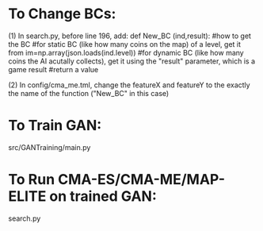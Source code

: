 # To Change BCs:
(1) In search.py, before line 196, add:
def New_BC (ind,result):
  #how to get the BC
  #for static BC (like how many coins on the map) of a level, get it from im=np.array(json.loads(ind.level))
  #for dynamic BC (like how many coins the AI acutally collects), get it using the "result" parameter, which is a game result
  #return a value
 
(2) In config/cma_me.tml, change the featureX and featureY to the exactly the name of the function ("New_BC" in this case)
 
 

# To Train GAN:
src/GANTraining/main.py

# To Run CMA-ES/CMA-ME/MAP-ELITE on trained GAN:
search.py
